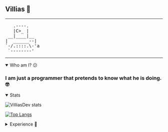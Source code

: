 

## Villias  🔨
---



<pre>
   .----.
   |C>_ |
 __|____|__
|  ______--|
`-/.::::.\-'a
 `--------'
</pre>

---

<details open="true">
    <summary>Who am I? 😕</summary>
    <h3>I am just a programmer that pretends to know what he is doing. 🤓</h3>
</details>

<details open="true">
    <summary>Stats</summary>

![VilliasDev stats](https://github-readme-stats.vercel.app/api?username=VilliasDev&show_icons=true&theme=gruvbox)

[![Top Langs](https://github-readme-stats.vercel.app/api/top-langs/?username=VilliasDev&layout=pie&theme=gruvbox)](https://github.com/VilliasDev/github-readme-stats)
</details>

<details>
    <summary>Experience 💯</summary>

<img src="https://cdn.jsdelivr.net/gh/devicons/devicon/icons/java/java-original.svg" align="left" width="30px" style="padding-right:10px;"/>
<img src="https://cdn.jsdelivr.net/gh/devicons/devicon/icons/c/c-original.svg" align="left" width="30" style="padding-right:10px;">
<img src="https://cdn.jsdelivr.net/gh/devicons/devicon/icons/cplusplus/cplusplus-original.svg" align="left" width="30" style="padding-right:10px;">
<img src="https://cdn.jsdelivr.net/gh/devicons/devicon/icons/csharp/csharp-original.svg" align="left" width="30" style="padding-right:10px;">
<img src="https://cdn.jsdelivr.net/gh/devicons/devicon/icons/css3/css3-original.svg" align="left" width="30" style="padding-right:10px;">
<img src="https://cdn.jsdelivr.net/gh/devicons/devicon/icons/html5/html5-original.svg" align="left" width="30" style="padding-right:10px;">
<img src="https://cdn.jsdelivr.net/gh/devicons/devicon/icons/javascript/javascript-original.svg" align="left" width="30px" style="padding-right:10px;"/>
<img src="https://cdn.jsdelivr.net/gh/devicons/devicon/icons/jetbrains/jetbrains-original.svg" align="left" width="30px" style="padding-right:10px;"/>
</details>
